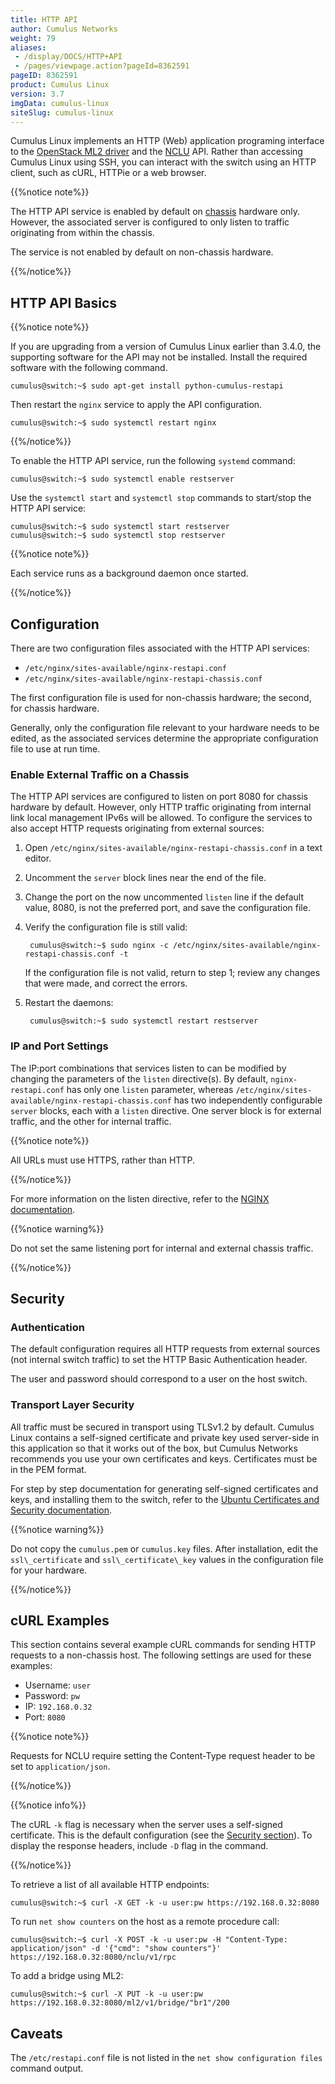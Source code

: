 ```yaml
---
title: HTTP API
author: Cumulus Networks
weight: 79
aliases:
 - /display/DOCS/HTTP+API
 - /pages/viewpage.action?pageId=8362591
pageID: 8362591
product: Cumulus Linux
version: 3.7
imgData: cumulus-linux
siteSlug: cumulus-linux
---
```

Cumulus Linux implements an HTTP (Web) application programing interface 
to the [OpenStack ML2 driver](../../Network-Solutions/OpenStack-Neutron-ML2-and-Cumulus-Linux)
and the [NCLU](../Network-Command-Line-Utility-NCLU) 
API. Rather than accessing Cumulus Linux using SSH, you can interact with the
switch using an HTTP client, such as cURL, HTTPie or a web browser.

{{%notice note%}}

The HTTP API service is enabled by default on [chassis](/chassis/) hardware only.
However, the associated server is configured to only listen to traffic
originating from within the chassis.

The service is not enabled by default on non-chassis hardware.

{{%/notice%}}

## HTTP API Basics

{{%notice note%}}

If you are upgrading from a version of Cumulus Linux earlier than 3.4.0,
the supporting software for the API may not be installed. Install the
required software with the following command.

    cumulus@switch:~$ sudo apt-get install python-cumulus-restapi

Then restart the `nginx` service to apply the API configuration.

    cumulus@switch:~$ sudo systemctl restart nginx

{{%/notice%}}

To enable the HTTP API service, run the following `systemd` command:

    cumulus@switch:~$ sudo systemctl enable restserver

Use the `systemctl start` and `systemctl stop` commands to start/stop
the HTTP API service:

    cumulus@switch:~$ sudo systemctl start restserver
    cumulus@switch:~$ sudo systemctl stop restserver

{{%notice note%}}

Each service runs as a background daemon once started.

{{%/notice%}}

## Configuration

There are two configuration files associated with the HTTP API services:

- `/etc/nginx/sites-available/nginx-restapi.conf`
- `/etc/nginx/sites-available/nginx-restapi-chassis.conf`

The first configuration file is used for non-chassis hardware; the
second, for chassis hardware.

Generally, only the configuration file relevant to your hardware needs
to be edited, as the associated services determine the appropriate
configuration file to use at run time.

### Enable External Traffic on a Chassis

The HTTP API services are configured to listen on port 8080 for chassis
hardware by default. However, only HTTP traffic originating from
internal link local management IPv6s will be allowed. To configure the
services to also accept HTTP requests originating from external sources:

1. Open `/etc/nginx/sites-available/nginx-restapi-chassis.conf` in a
   text editor.

2. Uncomment the `server` block lines near the end of the file.

3. Change the port on the now uncommented `listen` line if the default
   value, 8080, is not the preferred port, and save the configuration
   file.

4. Verify the configuration file is still valid:

        cumulus@switch:~$ sudo nginx -c /etc/nginx/sites-available/nginx-restapi-chassis.conf -t

    If the configuration file is not valid, return to step 1; review any
    changes that were made, and correct the errors.

5. Restart the daemons:

        cumulus@switch:~$ sudo systemctl restart restserver

### IP and Port Settings

The IP:port combinations that services listen to can be modified by
changing the parameters of the `listen` directive(s). By default,
`nginx-restapi.conf` has only one `listen` parameter, whereas
`/etc/nginx/sites-available/nginx-restapi-chassis.conf` has two
independently configurable `server` blocks, each with a `listen`
directive. One server block is for external traffic, and the other for
internal traffic.

{{%notice note%}}

All URLs must use HTTPS, rather than HTTP.

{{%/notice%}}

For more information on the listen directive, refer to the 
[NGINX documentation](https://nginx.org/en/docs/http/ngx_http_core_module.html#listen).

{{%notice warning%}}

Do not set the same listening port for internal and external chassis
traffic.

{{%/notice%}}

## Security

### Authentication

The default configuration requires all HTTP requests from external
sources (not internal switch traffic) to set the HTTP Basic
Authentication header.

The user and password should correspond to a user on the host switch.

### Transport Layer Security

All traffic must be secured in transport using TLSv1.2 by default.
Cumulus Linux contains a self-signed certificate and private key used
server-side in this application so that it works out of the box, but
Cumulus Networks recommends you use your own certificates and keys.
Certificates must be in the PEM format.

For step by step documentation for generating self-signed certificates
and keys, and installing them to the switch, refer to the 
[Ubuntu Certificates and Security documentation](https://help.ubuntu.com/lts/serverguide/certificates-and-security.html).

{{%notice warning%}}

Do not copy the `cumulus.pem` or `cumulus.key` files. After
installation, edit the `ssl\_certificate` and `ssl\_certificate\_key`
values in the configuration file for your hardware.

{{%/notice%}}

## cURL Examples

This section contains several example cURL commands for sending HTTP
requests to a non-chassis host. The following settings are used for
these examples:

- Username: `user`
- Password: `pw`
- IP: `192.168.0.32`
- Port: `8080`

{{%notice note%}}

Requests for NCLU require setting the Content-Type request header to be
set to `application/json`.

{{%/notice%}}

{{%notice info%}}

The cURL `-k` flag is necessary when the server uses a self-signed
certificate. This is the default configuration (see the [Security
section](#security)). To display the response
headers, include `-D` flag in the command.

{{%/notice%}}

To retrieve a list of all available HTTP endpoints:

    cumulus@switch:~$ curl -X GET -k -u user:pw https://192.168.0.32:8080

To run `net show counters` on the host as a remote procedure call:

    cumulus@switch:~$ curl -X POST -k -u user:pw -H "Content-Type: application/json" -d '{"cmd": "show counters"}' https://192.168.0.32:8080/nclu/v1/rpc

To add a bridge using ML2:

    cumulus@switch:~$ curl -X PUT -k -u user:pw https://192.168.0.32:8080/ml2/v1/bridge/"br1"/200

## Caveats

The `/etc/restapi.conf` file is not listed in the `net show configuration files` command output.
